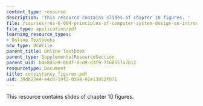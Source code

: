 ```yaml
---
content_type: resource
description: 'This resource contains slides of chapter 10 figures. '
file: /courses/res-6-004-principles-of-computer-system-design-an-introduction-spring-2009/39db27e4e4c819f2039491e13952f071_consistency_figures.pdf
file_type: application/pdf
learning_resource_types:
- Online Textbooks
ocw_type: OCWFile
parent_title: Online Textbook
parent_type: SupplementalResourceSection
parent_uid: b4e8d5a9-0bdf-6cd9-d3f9-716855fa7b12
resourcetype: Document
title: consistency_figures.pdf
uid: 39db27e4-e4c8-19f2-0394-91e13952f071
---
```

This resource contains slides of chapter 10 figures. 

